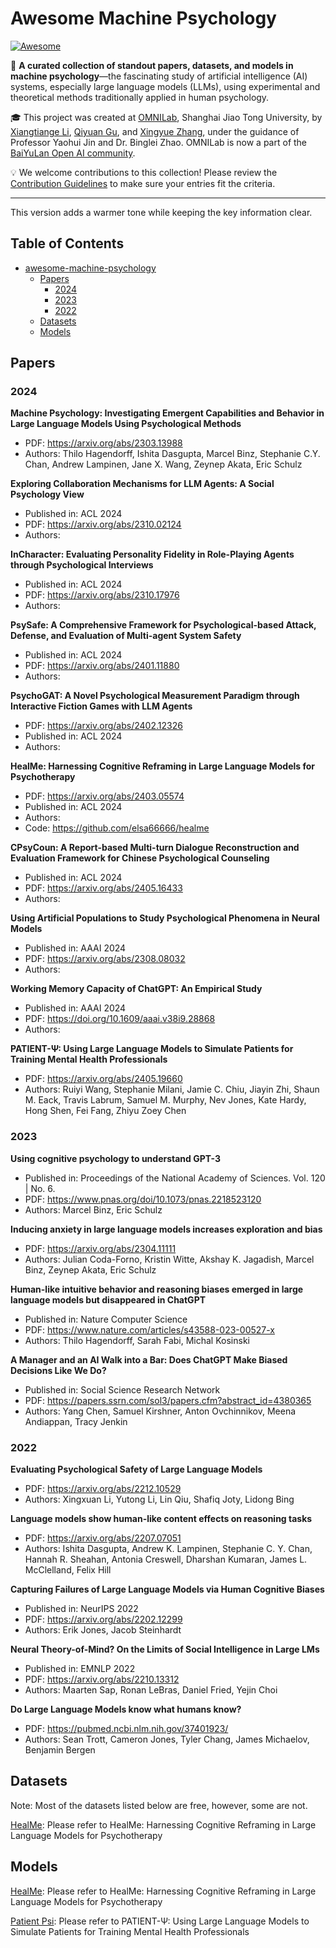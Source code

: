 # Awesome Machine Psychology

[![Awesome](https://cdn.jsdelivr.net/gh/sindresorhus/awesome@d7305f38d29fed78fa85652e3a63e154dd8e8829/media/badge.svg)](https://github.com/sindresorhus/awesome)

🌟 **A curated collection of standout papers, datasets, and models in machine psychology**—the fascinating study of artificial intelligence (AI) systems, especially large language models (LLMs), using experimental and theoretical methods traditionally applied in human psychology.

🎓 This project was created at [OMNILab](https://github.com/OMNILab), Shanghai Jiao Tong University, by [Xiangtiange Li](https://github.com/tranquiltina), [Qiyuan Gu](https://github.com/phoeniiix1203), and [Xingyue Zhang](https://github.com/Adazhangdada), under the guidance of Professor Yaohui Jin and Dr. Binglei Zhao. OMNILab is now a part of the [BaiYuLan Open AI community](https://github.com/Bai-Yu-Lan).

💡 We welcome contributions to this collection! Please review the [Contribution Guidelines](CONTRIBUTING.md) to make sure your entries fit the criteria.

---

This version adds a warmer tone while keeping the key information clear.

## Table of Contents

- [awesome-machine-psychology](#awesome-machine-psychology)
    - [Papers](#papers)
        - [2024](#2024)
        - [2023](#2023)
        - [2022](#2022)
    - [Datasets](#datasets)
    - [Models](#models)

## Papers

### 2024

**Machine Psychology: Investigating Emergent Capabilities and Behavior in Large Language Models Using Psychological Methods**

- PDF: https://arxiv.org/abs/2303.13988
- Authors: Thilo Hagendorff, Ishita Dasgupta, Marcel Binz, Stephanie C.Y. Chan, Andrew Lampinen, Jane X. Wang, Zeynep Akata, Eric Schulz
<!-- cited by 73 -->

**Exploring Collaboration Mechanisms for LLM Agents: A Social Psychology View**

- Published in: ACL 2024
- PDF: https://arxiv.org/abs/2310.02124
- Authors: 
<!-- cited by 43 -->

**InCharacter: Evaluating Personality Fidelity in Role-Playing Agents through Psychological Interviews**

- Published in: ACL 2024
- PDF: https://arxiv.org/abs/2310.17976
- Authors: 
<!-- cited by 21 -->

**PsySafe: A Comprehensive Framework for Psychological-based Attack, Defense, and Evaluation of Multi-agent System Safety**

- Published in: ACL 2024
- PDF: https://arxiv.org/abs/2401.11880
- Authors: 
<!-- cited by 9 -->

**PsychoGAT: A Novel Psychological Measurement Paradigm through Interactive Fiction Games with LLM Agents**

- PDF: https://arxiv.org/abs/2402.12326
- Published in: ACL 2024
- Authors: 
<!-- cited by 3 -->

**HealMe: Harnessing Cognitive Reframing in Large Language Models for Psychotherapy**

- PDF: https://arxiv.org/abs/2403.05574
- Published in: ACL 2024
- Authors: 
- Code: https://github.com/elsa66666/healme
<!-- cited by 2 -->

**CPsyCoun: A Report-based Multi-turn Dialogue Reconstruction and Evaluation Framework for Chinese Psychological Counseling**

- Published in: ACL 2024
- PDF: https://arxiv.org/abs/2405.16433
- Authors: 
<!-- cited by 2 -->

**Using Artificial Populations to Study Psychological Phenomena in Neural Models**

- Published in: AAAI 2024
- PDF: https://arxiv.org/abs/2308.08032
- Authors: 
<!-- cited by 3 -->

**Working Memory Capacity of ChatGPT: An Empirical Study**

- Published in: AAAI 2024
- PDF: https://doi.org/10.1609/aaai.v38i9.28868
- Authors: 
<!-- cited by 4 -->

**PATIENT-Ψ: Using Large Language Models to Simulate Patients for Training Mental Health Professionals**

- PDF: https://arxiv.org/abs/2405.19660
- Authors: Ruiyi Wang, Stephanie Milani, Jamie C. Chiu, Jiayin Zhi, Shaun M. Eack, Travis Labrum, Samuel M. Murphy, Nev Jones, Kate Hardy, Hong Shen, Fei Fang, Zhiyu Zoey Chen
<!-- cited by 1 -->

<!-- 
The Following are papers from 2024 that don't meet the citation criteria

**Regulating AI: Applying insights from behavioural economics and psychology to the application of article 5 of the EU AI Act**

- Published in: AAAI 2024
- PDF: https://arxiv.org/abs/2308.02041
- Authors: 
cited by 1


-->

### 2023

**Using cognitive psychology to understand GPT-3**

- Published in: Proceedings of the National Academy of Sciences. Vol. 120 | No. 6.
- PDF: https://www.pnas.org/doi/10.1073/pnas.2218523120
- Authors: Marcel Binz, Eric Schulz
<!-- cited by 396 -->

**Inducing anxiety in large language models increases exploration and bias**

- PDF: https://arxiv.org/abs/2304.11111
- Authors: Julian Coda-Forno, Kristin Witte, Akshay K. Jagadish, Marcel Binz, Zeynep Akata, Eric Schulz
<!-- cited by 43 -->

**Human-like intuitive behavior and reasoning biases emerged in large language models but disappeared in ChatGPT**

- Published in: Nature Computer Science
- PDF: https://www.nature.com/articles/s43588-023-00527-x
- Authors: Thilo Hagendorff, Sarah Fabi, Michal Kosinski
<!-- cited by 60 -->

**A Manager and an AI Walk into a Bar: Does ChatGPT Make Biased Decisions Like We Do?**

- Published in: Social Science Research Network
- PDF: https://papers.ssrn.com/sol3/papers.cfm?abstract_id=4380365
- Authors: Yang Chen, Samuel Kirshner, Anton Ovchinnikov, Meena Andiappan, Tracy Jenkin
<!-- cited by 27 -->

<!-- 
The Following are papers from 2023 that don't meet the citation criteria

**Detection of Multiple Mental Disorders from Social Media with Two-Stream Psychiatric Experts**

- Published in: EMNLP 2023
- PDF: https://aclanthology.org/2023.emnlp-main.562.pdf
- Authors: 
cited by 3

**Challenging the appearance of machine intelligence: Cognitive  bias in LLMs.**

- PDF: https://arxiv.org/abs/2304.01358
- Authors: Alaina N. Talboy, Elizabeth Fuller
cited by 19



-->


### 2022

**Evaluating Psychological Safety of Large Language Models**

- PDF: https://arxiv.org/abs/2212.10529
- Authors: Xingxuan Li, Yutong Li, Lin Qiu, Shafiq Joty, Lidong Bing
<!-- cited by 54 -->

**Language models show human-like content effects on reasoning tasks**

- PDF: https://arxiv.org/abs/2207.07051
- Authors: Ishita Dasgupta, Andrew K. Lampinen, Stephanie C. Y. Chan, Hannah R. Sheahan, Antonia Creswell, Dharshan Kumaran, James L. McClelland, Felix Hill
<!-- cited by 141 -->

**Capturing Failures of Large Language Models via Human Cognitive Biases**

- Published in: NeurIPS 2022
- PDF: https://arxiv.org/abs/2202.12299
- Authors: Erik Jones, Jacob Steinhardt
<!-- cited by 71 -->

**Neural Theory-of-Mind? On the Limits of Social Intelligence in Large LMs**

- Published in: EMNLP 2022
- PDF: https://arxiv.org/abs/2210.13312
- Authors: Maarten Sap, Ronan LeBras, Daniel Fried, Yejin Choi
<!-- cited by 152 -->

**Do Large Language Models know what humans know?**

- PDF: https://pubmed.ncbi.nlm.nih.gov/37401923/
- Authors: Sean Trott, Cameron Jones, Tyler Chang, James Michaelov, Benjamin Bergen
<!-- cited by 64 -->

<!-- 
The Following are papers from 2022 that don't meet the citation criteria

-->
## Datasets

Note: Most of the datasets listed below are free, however, some are not.

[HealMe](https://github.com/elsa66666/healme): Please refer to HealMe: Harnessing Cognitive Reframing in Large Language Models for Psychotherapy

## Models

[HealMe](https://github.com/elsa66666/healme): Please refer to HealMe: Harnessing Cognitive Reframing in Large Language Models for Psychotherapy

[Patient Psi](https://github.com/ruiyiw/patient-psi): Please refer to PATIENT-Ψ: Using Large Language Models to Simulate Patients for Training Mental Health Professionals

